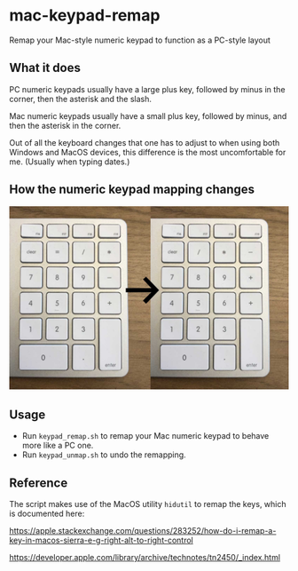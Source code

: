 # mac-keypad-remap
Remap your Mac-style numeric keypad to function as a PC-style layout

## What it does
PC numeric keypads usually have a large plus key, followed by minus in the corner, then the asterisk and the slash.

Mac numeric keypads usually have a small plus key, followed by minus, and then the asterisk in the corner.

Out of all the keyboard changes that one has to adjust to when using both Windows and MacOS devices, this difference is the most uncomfortable for me. (Usually when typing dates.)

## How the numeric keypad mapping changes
![How the numeric keypad mapping changes](Example.jpg)

## Usage
- Run `keypad_remap.sh` to remap your Mac numeric keypad to behave more like a PC one.
- Run `keypad_unmap.sh` to undo the remapping.

## Reference

The script makes use of the MacOS utility `hidutil` to remap the keys, which is documented here:

https://apple.stackexchange.com/questions/283252/how-do-i-remap-a-key-in-macos-sierra-e-g-right-alt-to-right-control

https://developer.apple.com/library/archive/technotes/tn2450/_index.html

